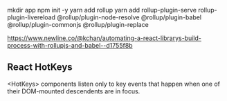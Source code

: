 mkdir app
npm init -y
yarn add rollup
yarn add rollup-plugin-serve rollup-plugin-livereload @rollup/plugin-node-resolve @rollup/plugin-babel @rollup/plugin-commonjs @rollup/plugin-replace


https://www.newline.co/@kchan/automating-a-react-librarys-build-process-with-rollupjs-and-babel--d1755f8b

## React HotKeys

\<HotKeys> components listen only to key events that happen when one of their DOM-mounted descendents are in focus.

